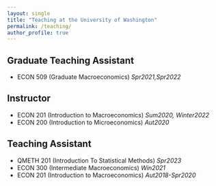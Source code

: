 ```yaml
---
layout: single
title: "Teaching at the University of Washington"
permalink: /teaching/
author_profile: true
---
```

## Graduate Teaching Assistant
 * ECON 509 (Graduate Macroeconomics)         *Spr2021,Spr2022*


## Instructor  
  * ECON 201 (Introduction to Macroeconomics)   *Sum2020, Winter2022*  
  * ECON 200 (Introduction to Microeconomics)   *Aut2020*

## Teaching Assistant
  * QMETH 201 (Introduction To Statistical Methods)  *Spr2023*
  * ECON 300 (Intermediate Macroeconomics)      *Win2021*    
  * ECON 201 (Introduction to Macroeconomics)   *Aut2018-Spr2020* 
  

